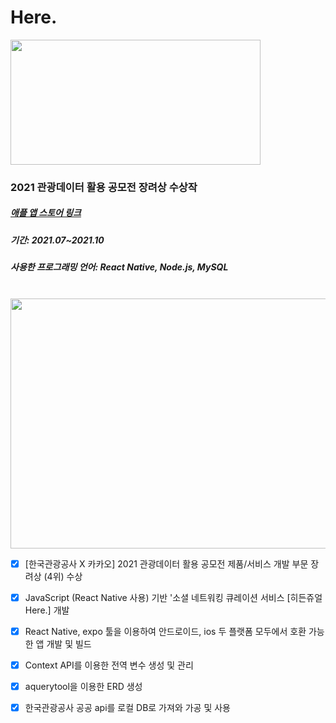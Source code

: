# Here.
<img src="https://s3.us-west-2.amazonaws.com/secure.notion-static.com/0dd84d3d-71e1-4869-9a3e-9c672a91229d/%EC%8A%A4%ED%94%8C%EB%9E%98%EC%89%AC.png?X-Amz-Algorithm=AWS4-HMAC-SHA256&X-Amz-Content-Sha256=UNSIGNED-PAYLOAD&X-Amz-Credential=AKIAT73L2G45EIPT3X45%2F20220325%2Fus-west-2%2Fs3%2Faws4_request&X-Amz-Date=20220325T130817Z&X-Amz-Expires=86400&X-Amz-Signature=fc03302783e838c6da2f9cb2fa78be56e0d4a0e1874926c881281282a86d2bf7&X-Amz-SignedHeaders=host&response-content-disposition=filename%20%3D%22%25EC%258A%25A4%25ED%2594%258C%25EB%259E%2598%25EC%2589%25AC.png%22&x-id=GetObject" width="400" height="200" />

### 2021 관광데이터 활용 공모전 장려상 수상작
##### [애플 앱 스토어 링크](https://apps.apple.com/kr/app/%ED%9E%88%EB%93%A0%EC%A5%AC%EC%96%BC-here/id1582053876)
##### 기간: 2021.07~2021.10
##### 사용한 프로그래밍 언어: React Native, Node.js, MySQL

<br>
<img src="https://user-images.githubusercontent.com/61970111/160128008-466e5790-f961-4394-9b59-42fbb1618630.png" width="600" height="400" />

- [X] [한국관광공사 X 카카오] 2021 관광데이터 활용 공모전 제품/서비스 개발 부문 장려상 (4위) 수상
- [X] JavaScript (React Native 사용) 기반 '소셜 네트워킹 큐레이션 서비스 [히든쥬얼 Here.] 개발
- [X] React Native, expo 툴을 이용하여 안드로이드, ios 두 플랫폼 모두에서 호환 가능한 앱 개발 및 빌드
- [X] Context API를 이용한 전역 변수 생성 및 관리
- [X] aquerytool을 이용한 ERD 생성
- [X] 한국관광공사 공공 api를 로컬 DB로 가져와 가공 및 사용


